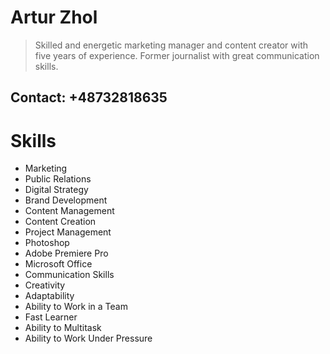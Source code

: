 # Artur Zhol
> Skilled and energetic marketing manager and content creator with five years of experience. Former journalist with great communication skills.
## Contact: +48732818635
# Skills
* Marketing
* Public Relations
* Digital Strategy
* Brand Development
* Content Management
* Content Creation
* Project Management
* Photoshop
* Adobe Premiere Pro
* Microsoft Office
* Communication Skills
* Creativity
* Adaptability
* Ability to Work in a Team
* Fast Learner
* Ability to Multitask
* Ability to Work Under Pressure
